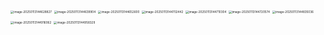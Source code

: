 <img src="C:\Users\70970\AppData\Roaming\Typora\typora-user-images\image-20250113144628827.png" alt="image-20250113144628827" style="zoom: 33%;" />

<img src="C:\Users\70970\AppData\Roaming\Typora\typora-user-images\image-20250113144639904.png" alt="image-20250113144639904" style="zoom: 33%;" />

<img src="C:\Users\70970\AppData\Roaming\Typora\typora-user-images\image-20250113144652600.png" alt="image-20250113144652600" style="zoom:33%;" />

<img src="C:\Users\70970\AppData\Roaming\Typora\typora-user-images\image-20250113144702442.png" alt="image-20250113144702442" style="zoom:33%;" />

<img src="C:\Users\70970\AppData\Roaming\Typora\typora-user-images\image-20250113144710304.png" alt="image-20250113144710304" style="zoom: 33%;" />

<img src="C:\Users\70970\AppData\Roaming\Typora\typora-user-images\image-20250113144720574.png" alt="image-20250113144720574" style="zoom:33%;" />

<img src="C:\Users\70970\AppData\Roaming\Typora\typora-user-images\image-20250113144835036.png" alt="image-20250113144835036" style="zoom: 33%;" />

<img src="C:\Users\70970\AppData\Roaming\Typora\typora-user-images\image-20250113144916062.png" alt="image-20250113144916062" style="zoom: 33%;" />

<img src="C:\Users\70970\AppData\Roaming\Typora\typora-user-images\image-20250113144958329.png" alt="image-20250113144958329" style="zoom: 33%;" />

